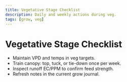 ```yaml
---
title: Vegetative Stage Checklist
description: Daily and weekly actions during veg.
tags: [grow, veg]
---
```


# Vegetative Stage Checklist

- Maintain VPD and temps in veg targets.
- Train canopy: top, tuck, or tie-down once per week.
- Inspect runoff EC/PPM to confirm feed strength.
- Refresh notes in the current grow journal.
